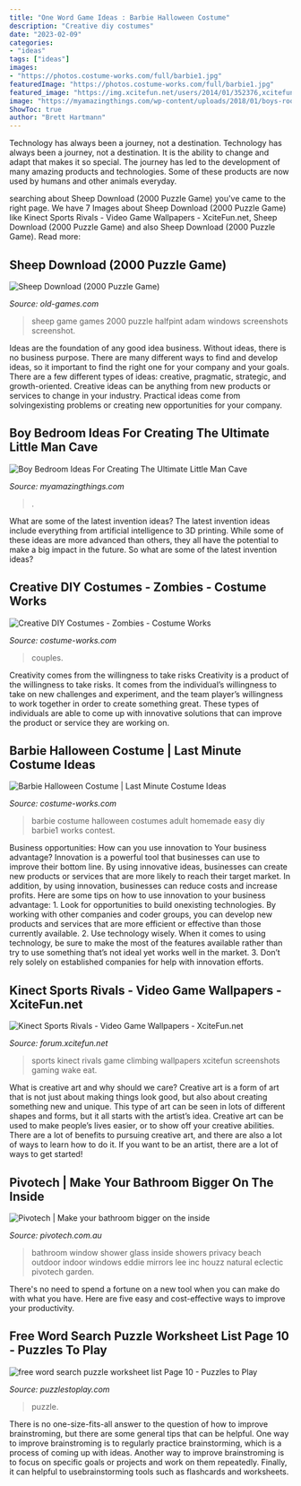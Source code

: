 ```yaml
---
title: "One Word Game Ideas : Barbie Halloween Costume"
description: "Creative diy costumes"
date: "2023-02-09"
categories:
- "ideas"
tags: ["ideas"]
images:
- "https://photos.costume-works.com/full/barbie1.jpg"
featuredImage: "https://photos.costume-works.com/full/barbie1.jpg"
featured_image: "https://img.xcitefun.net/users/2014/01/352376,xcitefun-kinect-sports-rivals-8.jpg"
image: "https://myamazingthings.com/wp-content/uploads/2018/01/boys-room-ideas-2-.jpg"
ShowToc: true
author: "Brett Hartmann"
---
```



Technology has always been a journey, not a destination.
Technology has always been a journey, not a destination. It is the ability to change and adapt that makes it so special. The journey has led to the development of many amazing products and technologies. Some of these products are now used by humans and other animals everyday.

	

		
searching about Sheep Download (2000 Puzzle Game) you've came to the right page. We have 7 Images about Sheep Download (2000 Puzzle Game) like Kinect Sports Rivals - Video Game Wallpapers - XciteFun.net, Sheep Download (2000 Puzzle Game) and also Sheep Download (2000 Puzzle Game). Read more:
		
    
## Sheep Download (2000 Puzzle Game)

<img loading=lazy src="https://www.old-games.com/screenshot/6603-12-sheep.jpg" onerror="this.onerror=null;this.src='https://tse3.mm.bing.net/th?id=OIP.ITShzVPn1uEv6fpmyfOmiAHaFj&amp;pid=15.1';" alt="Sheep Download (2000 Puzzle Game)">

_Source: old-games.com_

>sheep game games 2000 puzzle halfpint adam windows screenshots screenshot. 

	

Ideas are the foundation of any good idea business. Without ideas, there is no business purpose. There are many different ways to find and develop ideas, so it important to find the right one for your company and your goals. There are a few different types of ideas: creative, pragmatic, strategic, and growth-oriented. Creative ideas can be anything from new products or services to change in your industry. Practical ideas come from solvingexisting problems or creating new opportunities for your company.

    
## Boy Bedroom Ideas For Creating The Ultimate Little Man Cave

<img loading=lazy src="https://myamazingthings.com/wp-content/uploads/2018/01/boys-room-ideas-2-.jpg" onerror="this.onerror=null;this.src='https://tse1.mm.bing.net/th?id=OIP.2amFHkQHA9F_7o1K1FQVXAHaHa&amp;pid=15.1';" alt="Boy Bedroom Ideas For Creating The Ultimate Little Man Cave">

_Source: myamazingthings.com_

>. 

	

What are some of the latest invention ideas?
The latest invention ideas include everything from artificial intelligence to 3D printing. While some of these ideas are more advanced than others, they all have the potential to make a big impact in the future. So what are some of the latest invention ideas?

    
## Creative DIY Costumes - Zombies - Costume Works

<img loading=lazy src="https://photos.costume-works.com/full/zombies.jpg" onerror="this.onerror=null;this.src='https://tse1.mm.bing.net/th?id=OIP.Pxgm4sW9DD5trYDMoUlamwHaLx&amp;pid=15.1';" alt="Creative DIY Costumes - Zombies - Costume Works">

_Source: costume-works.com_

>couples. 

	

Creativity comes from the willingness to take risks
Creativity is a product of the willingness to take risks. It comes from the individual’s willingness to take on new challenges and experiment, and the team player’s willingness to work together in order to create something great. These types of individuals are able to come up with innovative solutions that can improve the product or service they are working on.

    
## Barbie Halloween Costume | Last Minute Costume Ideas

<img loading=lazy src="https://photos.costume-works.com/full/barbie1.jpg" onerror="this.onerror=null;this.src='https://tse4.mm.bing.net/th?id=OIP.Ynby2qE4SxfSrPY34WOJtAHaNX&amp;pid=15.1';" alt="Barbie Halloween Costume | Last Minute Costume Ideas">

_Source: costume-works.com_

>barbie costume halloween costumes adult homemade easy diy barbie1 works contest. 

	

Business opportunities: How can you use innovation to Your business advantage?
Innovation is a powerful tool that businesses can use to improve their bottom line. By using innovative ideas, businesses can create new products or services that are more likely to reach their target market. In addition, by using innovation, businesses can reduce costs and increase profits. Here are some tips on how to use innovation to your business advantage: 1. Look for opportunities to build onexisting technologies. By working with other companies and coder groups, you can develop new products and services that are more efficient or effective than those currently available. 2. Use technology wisely. When it comes to using technology, be sure to make the most of the features available rather than try to use something that’s not ideal yet works well in the market. 3. Don’t rely solely on established companies for help with innovation efforts.

    
## Kinect Sports Rivals - Video Game Wallpapers - XciteFun.net

<img loading=lazy src="https://img.xcitefun.net/users/2014/01/352376,xcitefun-kinect-sports-rivals-8.jpg" onerror="this.onerror=null;this.src='https://tse1.mm.bing.net/th?id=OIP.7LHEO5APzk3MXCVhddw9wgHaEK&amp;pid=15.1';" alt="Kinect Sports Rivals - Video Game Wallpapers - XciteFun.net">

_Source: forum.xcitefun.net_

>sports kinect rivals game climbing wallpapers xcitefun screenshots gaming wake eat. 

	

What is creative art and why should we care?
Creative art is a form of art that is not just about making things look good, but also about creating something new and unique. This type of art can be seen in lots of different shapes and forms, but it all starts with the artist’s idea. Creative art can be used to make people’s lives easier, or to show off your creative abilities. There are a lot of benefits to pursuing creative art, and there are also a lot of ways to learn how to do it. If you want to be an artist, there are a lot of ways to get started!

    
## Pivotech | Make Your Bathroom Bigger On The Inside

<img loading=lazy src="https://www.pivotech.com.au/wp-content/uploads/2014/07/eclectic-bathroom-with-big-window-ideas.jpg" onerror="this.onerror=null;this.src='https://tse3.mm.bing.net/th?id=OIP.fcjqBDnibuNm9G4hCUShIwHaLH&amp;pid=15.1';" alt="Pivotech | Make your bathroom bigger on the inside">

_Source: pivotech.com.au_

>bathroom window shower glass inside showers privacy beach outdoor indoor windows eddie mirrors lee inc houzz natural eclectic pivotech garden. 

	

There's no need to spend a fortune on a new tool when you can make do with what you have. Here are five easy and cost-effective ways to improve your productivity.

    
## Free Word Search Puzzle Worksheet List Page 10 - Puzzles To Play

<img loading=lazy src="https://puzzlestoplay.com/wp-content/uploads/2020/11/hot-air-balloon-ride-word-search-puzzle-photo-640x853.jpg" onerror="this.onerror=null;this.src='https://tse2.mm.bing.net/th?id=OIP.-jbgRULJwS8hg29RW_8I0gHaJ3&amp;pid=15.1';" alt="free word search puzzle worksheet list Page 10 - Puzzles to Play">

_Source: puzzlestoplay.com_

>puzzle. 

	

There is no one-size-fits-all answer to the question of how to improve brainstroming, but there are some general tips that can be helpful. One way to improve brainstroming is to regularly practice brainstorming, which is a process of coming up with ideas. Another way to improve brainstroming is to focus on specific goals or projects and work on them repeatedly. Finally, it can helpful to usebrainstorming tools such as flashcards and worksheets.

